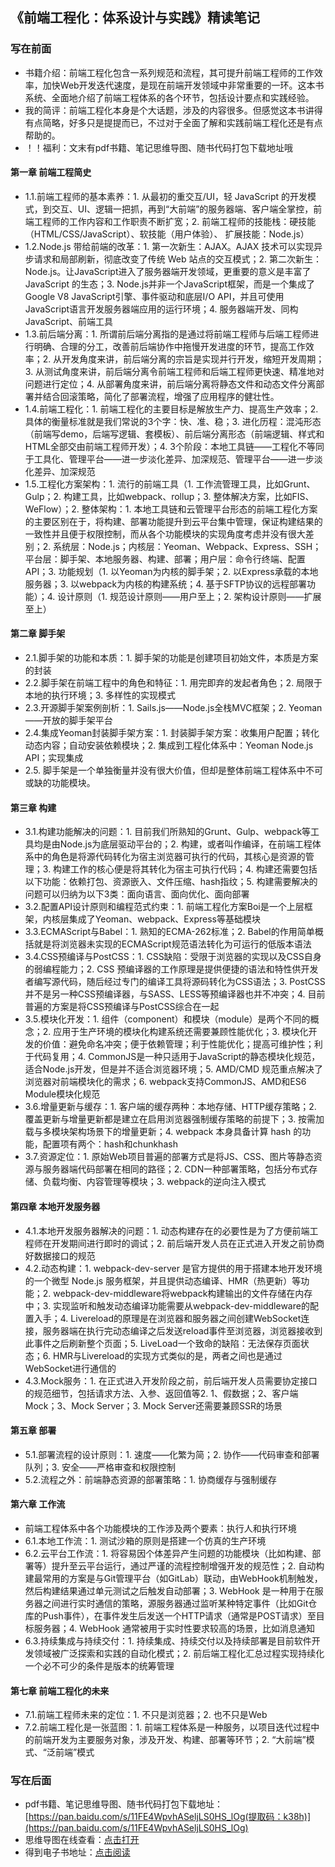 ﻿## 《前端工程化：体系设计与实践》精读笔记

### 写在前面
- 书籍介绍：前端工程化包含一系列规范和流程，其可提升前端工程师的工作效率，加快Web开发迭代速度，是现在前端开发领域中非常重要的一环。这本书系统、全面地介绍了前端工程体系的各个环节，包括设计要点和实践经验。
- 我的简评：前端工程化本身是个大话题，涉及的内容很多。但感觉这本书讲得有点简略，好多只是提提而已，不过对于全面了解和实践前端工程化还是有点帮助的。
- ！！福利：文末有pdf书籍、笔记思维导图、随书代码打包下载地址哦

#### 第一章 前端工程简史
- 1.1.前端工程师的基本素养：1. 从最初的重交互/UI，轻 JavaScript 的开发模式，到交互、UI、逻辑一把抓，再到“大前端”的服务器端、客户端全掌控，前端工程师的工作内容和工作职责不断扩宽；2. 前端工程师的技能栈：硬技能（HTML/CSS/JavaScript）、软技能（用户体验）、 扩展技能：Node.js）
- 1.2.Node.js 带给前端的改革：1. 第一次新生：AJAX。AJAX 技术可以实现异步请求和局部刷新，彻底改变了传统 Web 站点的交互模式；2. 第二次新生：Node.js。让JavaScript进入了服务器端开发领域，更重要的意义是丰富了 JavaScript 的生态；3. Node.js并非一个JavaScript框架，而是一个集成了Google V8 JavaScript引擎、事件驱动和底层I/O API，并且可使用JavaScript语言开发服务器端应用的运行环境；4. 服务器端开发、同构JavaScript、前端工具
- 1.3.前后端分离：1. 所谓前后端分离指的是通过将前端工程师与后端工程师进行明确、合理的分工，改善前后端协作中拖慢开发进度的环节，提高工作效率；2. 从开发角度来讲，前后端分离的宗旨是实现并行开发，缩短开发周期；3. 从测试角度来讲，前后端分离令前端工程师和后端工程师更快速、精准地对问题进行定位；4. 从部署角度来讲，前后端分离将静态文件和动态文件分离部署并结合回滚策略，简化了部署流程，增强了应用程序的健壮性。
- 1.4.前端工程化：1. 前端工程化的主要目标是解放生产力、提高生产效率；2. 具体的衡量标准就是我们常说的3个字：快、准、稳；3. 进化历程：混沌形态（前端写demo，后端写逻辑、套模板）、前后端分离形态（前端逻辑、样式和HTML全部交由前端工程师开发）；4. 3个阶段：本地工具链——工程化不等同于工具化、管理平台——进一步淡化差异、加深规范、管理平台——进一步淡化差异、加深规范
- 1.5.工程化方案架构：1. 流行的前端工具（1. 工作流管理工具，比如Grunt、Gulp；2. 构建工具，比如webpack、rollup；3. 整体解决方案，比如FIS、WeFlow）；2. 整体架构：1. 本地工具链和云管理平台形态的前端工程化方案的主要区别在于，将构建、部署功能提升到云平台集中管理，保证构建结果的一致性并且便于权限控制，而从各个功能模块的实现角度考虑并没有很大差别；2. 系统层：Node.js；内核层：Yeoman、Webpack、Express、SSH；平台层：脚手架、本地服务器、构建、部署；用户层：命令行终端、配置API；3. 功能规划（1. 以Yeoman为内核的脚手架；2. 以Express承载的本地服务器；3. 以webpack为内核的构建系统；4. 基于SFTP协议的远程部署功能）；4. 设计原则（1. 规范设计原则——用户至上；2. 架构设计原则——扩展至上）

####  第二章 脚手架
- 2.1.脚手架的功能和本质：1. 脚手架的功能是创建项目初始文件，本质是方案的封装
- 2.2.脚手架在前端工程中的角色和特征：1. 用完即弃的发起者角色；2. 局限于本地的执行环境；3. 多样性的实现模式
- 2.3.开源脚手架案例剖析：1. Sails.js——Node.js全栈MVC框架；2. Yeoman——开放的脚手架平台
- 2.4.集成Yeoman封装脚手架方案：1. 封装脚手架方案：收集用户配置；转化动态内容；自动安装依赖模块；2. 集成到工程化体系中：Yeoman Node.js API；实现集成
- 2.5. 脚手架是一个单独衡量并没有很大价值，但却是整体前端工程体系中不可或缺的功能模块。

#### 第三章 构建
- 3.1.构建功能解决的问题：1. 目前我们所熟知的Grunt、Gulp、webpack等工具均是由Node.js为底层驱动平台的；2. 构建，或者叫作编译，在前端工程体系中的角色是将源代码转化为宿主浏览器可执行的代码，其核心是资源的管理；3. 构建工作的核心便是将其转化为宿主可执行代码；4. 构建还需要包括以下功能：依赖打包、资源嵌入、文件压缩、hash指纹；5. 构建需要解决的问题可以归纳为以下3类：面向语言、面向优化、面向部署
- 3.2.配置API设计原则和编程范式约束：1. 前端工程化方案Boi是一个上层框架，内核层集成了Yeoman、webpack、Express等基础模块
- 3.3.ECMAScript与Babel：1. 熟知的ECMA-262标准；2. Babel的作用简单概括就是将浏览器未实现的ECMAScript规范语法转化为可运行的低版本语法
- 3.4.CSS预编译与PostCSS：1. CSS缺陷：受限于浏览器的实现以及CSS自身的弱编程能力；2. CSS 预编译器的工作原理是提供便捷的语法和特性供开发者编写源代码，随后经过专门的编译工具将源码转化为CSS语法；3. PostCSS并不是另一种CSS预编译器，与SASS、LESS等预编译器也并不冲突；4. 目前普遍的方案是将CSS预编译与PostCSS综合在一起
- 3.5.模块化开发：1. 组件（component）和模块（module）是两个不同的概念；2. 应用于生产环境的模块化构建系统还需要兼顾性能优化；3. 模块化开发的价值：避免命名冲突；便于依赖管理；利于性能优化；提高可维护性；利于代码复用；4. CommonJS是一种只适用于JavaScript的静态模块化规范，适合Node.js开发，但是并不适合浏览器环境；5. AMD/CMD 规范重点解决了浏览器对前端模块化的需求；6. webpack支持CommonJS、AMD和ES6 Module模块化规范
- 3.6.增量更新与缓存：1. 客户端的缓存两种：本地存储、HTTP缓存策略；2. 覆盖更新与增量更新都是建立在启用浏览器强制缓存策略的前提下；3. 按需加载与多模块架构场景下的增量更新；4. webpack 本身具备计算 hash 的功能，配置项有两个：hash和chunkhash
- 3.7.资源定位：1. 原始Web项目普遍的部署方式是将JS、CSS、图片等静态资源与服务器端代码部署在相同的路径；2. CDN一种部署策略，包括分布式存储、负载均衡、内容管理等模块；3. webpack的逆向注入模式

#### 第四章 本地开发服务器
- 4.1.本地开发服务器解决的问题：1. 动态构建存在的必要性是为了方便前端工程师在开发期间进行即时的调试；2. 前后端开发人员在正式进入开发之前协商好数据接口的规范
- 4.2.动态构建：1. webpack-dev-server 是官方提供的用于搭建本地开发环境的一个微型 Node.js 服务框架，并且提供动态编译、HMR（热更新）等功能；2. webpack-dev-middleware将webpack构建输出的文件存储在内存中；3. 实现监听和触发动态编译功能需要从webpack-dev-middleware的配置入手；4. Livereload的原理是在浏览器和服务器之间创建WebSocket连接，服务器端在执行完动态编译之后发送reload事件至浏览器，浏览器接收到此事件之后刷新整个页面；5. LiveLoad一个致命的缺陷：无法保存页面状态；6. HMR与Livereload的实现方式类似的是，两者之间也是通过WebSocket进行通信的
- 4.3.Mock服务：1. 在正式进入开发阶段之前，前后端开发人员需要协定接口的规范细节，包括请求方法、入参、返回值等2. 1、假数据；2、客户端Mock；3、Mock Server；3. Mock Server还需要兼顾SSR的场景

#### 第五章 部署
- 5.1.部署流程的设计原则：1. 速度——化繁为简；2. 协作——代码审查和部署队列；3. 安全——严格审查和权限控制
- 5.2.流程之外：前端静态资源的部署策略：1. 协商缓存与强制缓存

#### 第六章 工作流
- 前端工程体系中各个功能模块的工作涉及两个要素：执行人和执行环境
- 6.1.本地工作流：1. 测试沙箱的原则是搭建一个仿真的生产环境
- 6.2.云平台工作流：1. 将容易因个体差异产生问题的功能模块（比如构建、部署等）提升至云平台运行，通过严谨的流程控制增强开发的规范性；2. 自动构建最常用的方案是与Git管理平台（如GitLab）联动，由WebHook机制触发，然后构建结果通过单元测试之后触发自动部署；3. WebHook 是一种用于在服务器之间进行实时通信的策略，源服务器通过监听某种特定事件（比如Git仓库的Push事件），在事件发生后发送一个HTTP请求（通常是POST请求）至目标服务器；4. WebHook 通常被用于实时性要求较高的场景，比如消息通知
- 6.3.持续集成与持续交付：1. 持续集成、持续交付以及持续部署是目前软件开发领域被广泛探索和实践的自动化模式；2. 前后端工程化汇总过程实现持续化一个必不可少的条件是版本的统筹管理

#### 第七章 前端工程化的未来
- 7.1.前端工程师未来的定位：1. 不只是浏览器；2. 也不只是Web
- 7.2.前端工程化是一张蓝图：1. 前端工程体系是一种服务，以项目迭代过程中的前端开发为主要服务对象，涉及开发、构建、部署等环节；2. “大前端”模式、“泛前端”模式

### 写在后面
- pdf书籍、笔记思维导图、随书代码打包下载地址：[https://pan.baidu.com/s/11FE4WpvhASeljLS0HS_lOg(提取码：k38h)](https://pan.baidu.com/s/11FE4WpvhASeljLS0HS_lOg)
- 思维导图在线查看：[点击打开](/bigfed_notes/attachment/H.《前端工程化：体系设计与实践》.svg)
- 得到电子书地址：[点击阅读](https://www.dedao.cn/eBook/Z1GDBjp8o9nDz1NZyd5MXvBj6RKEVwNp6yWAp4aGOkJmYQrLbP7e2glqxl9qNPeX)